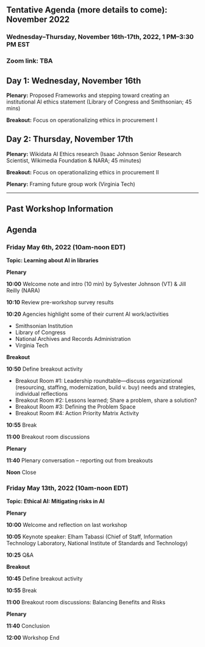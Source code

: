 ## Tentative Agenda (more details to come): November 2022
### Wednesday–Thursday, November 16th-17th, 2022, 1 PM–3:30 PM EST
### Zoom link: TBA

## Day 1: Wednesday, November 16th 

**Plenary:** Proposed Frameworks and stepping toward creating an institutional AI ethics statement (Library of Congress and Smithsonian; 45 mins)

**Breakout:** Focus on operationalizing ethics in procurement I 


## Day 2: Thursday, November 17th

**Plenary:** Wikidata AI Ethics research (Isaac Johnson Senior Research Scientist, Wikimedia Foundation & NARA; 45 minutes)

**Breakout:** Focus on operationalizing ethics in procurement II 

**Plenary:** Framing future group work (Virginia Tech)

***

## Past Workshop Information

## Agenda

### Friday May 6th, 2022 (10am-noon EDT)

**Topic: Learning about AI in libraries**

**Plenary**

  **10:00** Welcome note and intro (10 min) by Sylvester Johnson (VT) & Jill Reilly (NARA)

  **10:10** Review pre-workshop survey results

  **10:20** Agencies highlight some of their current AI work/activities 

  - Smithsonian Institution
  - Library of Congress
  - National Archives and Records Administration
  - Virginia Tech

**Breakout**

  **10:50** Define breakout activity

  - Breakout Room #1: Leadership roundtable—discuss organizational (resourcing, staffing, modernization, build v. buy) needs and strategies, individual reflections
  - Breakout Room #2: Lessons learned; Share a problem, share a solution?
  - Breakout Room #3: Defining the Problem Space 
  - Breakout Room #4: Action Priority Matrix Activity

  **10:55** Break

  **11:00** Breakout room discussions

**Plenary**

  **11:40** Plenary conversation – reporting out from breakouts
  
  **Noon** Close


### Friday May 13th, 2022 (10am-noon EDT)

**Topic: Ethical AI: Mitigating risks in AI**

**Plenary**

 **10:00** Welcome and reflection on last workshop

 **10:05** Keynote speaker: Elham Tabassi (Chief of Staff, Information Technology Laboratory, National Institute of Standards and Technology)

 **10:25** Q&A
 
**Breakout**

 **10:45** Define breakout activity

 **10:55** Break

 **11:00** Breakout room discussions: Balancing Benefits and Risks
 
**Plenary**

 **11:40** Conclusion
 
 **12:00** Workshop End
